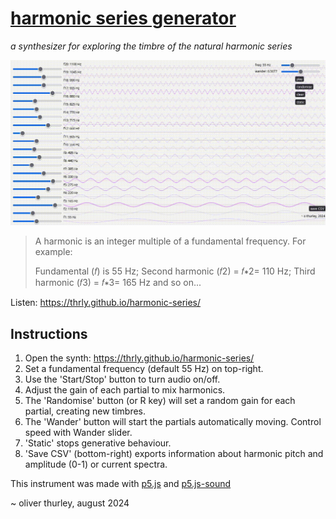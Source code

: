 # [harmonic series generator](https://thrly.github.io/harmonic-series/)

_a synthesizer for exploring the timbre of the natural harmonic series_

![generative wandering harmonic series](/harmonic-synth.gif)

> A harmonic is an integer multiple of a fundamental frequency. For example:
> 
> Fundamental (𝑓) is 55 Hz; 
> Second harmonic (𝑓2) = 𝑓∗2= 110 Hz; 
> Third harmonic (𝑓3) = 𝑓∗3= 165 Hz and so on...

Listen: https://thrly.github.io/harmonic-series/

## Instructions
1. Open the synth: https://thrly.github.io/harmonic-series/
2. Set a fundamental frequency (default 55 Hz) on top-right.
3. Use the 'Start/Stop' button to turn audio on/off.
4. Adjust the gain of each partial to mix harmonics.
5. The 'Randomise' button (or R key) will set a random gain for each partial, creating new timbres.
6. The 'Wander' button will start the partials automatically moving. Control speed with Wander slider.
7. 'Static' stops generative behaviour.
8. 'Save CSV' (bottom-right) exports information about harmonic pitch and amplitude (0-1) or current spectra.

This instrument was made with [p5.js](https://p5js.org/) and [p5.js-sound](https://github.com/processing/p5.js-sound)

~ oliver thurley, august 2024
